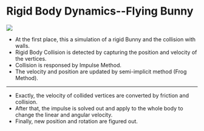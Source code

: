 # Rigid Body Dynamics--Flying Bunny

![](./Bunny-Rigid.gif)

* At the first place, this a simulation of a rigid Bunny and the collision with walls.
* Rigid Body Collision is detected by capturing the position and velocity of the vertices.
* Collision is responsed by Impulse Method.
* The velocity and position are updated by semi-implicit method (Frog Method).
---
* Exactly, the velocity of collided vertices are converted by friction and collision.
* After that, the impulse is solved out and apply to the whole body to change the linear and angular velocity.
* Finally, new position and rotation are figured out.
